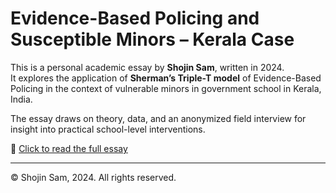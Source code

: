 # Evidence-Based Policing and Susceptible Minors – Kerala Case

This is a personal academic essay by **Shojin Sam**, written in 2024.  
It explores the application of **Sherman’s Triple-T model** of Evidence-Based Policing in the context of vulnerable minors in government school in Kerala, India.

The essay draws on theory, data, and an anonymized field interview for insight into practical school-level interventions.

📄 [Click to read the full essay](evidence-based-policing-kerala.pdf)

---

© Shojin Sam, 2024. All rights reserved.
